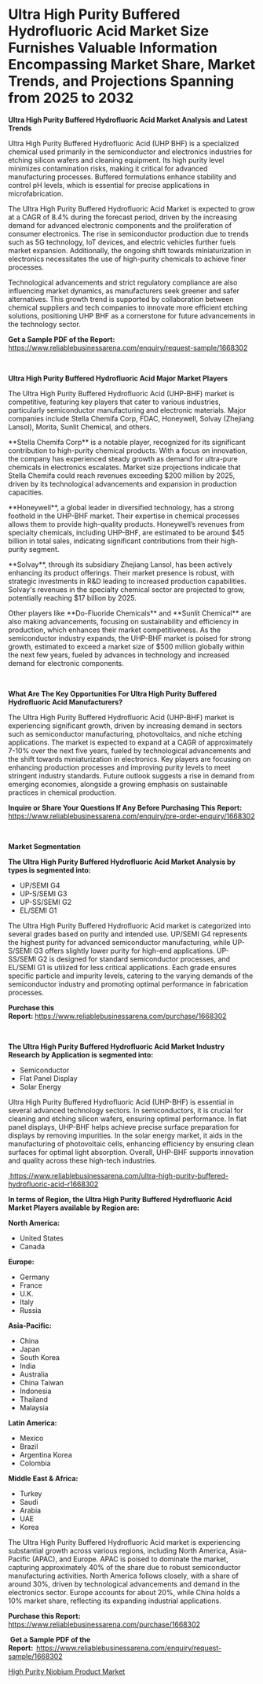 <p><h1>Ultra High Purity Buffered Hydrofluoric Acid Market Size Furnishes Valuable Information Encompassing Market Share, Market Trends, and Projections Spanning from 2025 to 2032</h1></p><p><strong>Ultra High Purity Buffered Hydrofluoric Acid Market Analysis and Latest Trends</strong></p>
<p><p>Ultra High Purity Buffered Hydrofluoric Acid (UHP BHF) is a specialized chemical used primarily in the semiconductor and electronics industries for etching silicon wafers and cleaning equipment. Its high purity level minimizes contamination risks, making it critical for advanced manufacturing processes. Buffered formulations enhance stability and control pH levels, which is essential for precise applications in microfabrication.</p><p>The Ultra High Purity Buffered Hydrofluoric Acid Market is expected to grow at a CAGR of 8.4% during the forecast period, driven by the increasing demand for advanced electronic components and the proliferation of consumer electronics. The rise in semiconductor production due to trends such as 5G technology, IoT devices, and electric vehicles further fuels market expansion. Additionally, the ongoing shift towards miniaturization in electronics necessitates the use of high-purity chemicals to achieve finer processes.</p><p>Technological advancements and strict regulatory compliance are also influencing market dynamics, as manufacturers seek greener and safer alternatives. This growth trend is supported by collaboration between chemical suppliers and tech companies to innovate more efficient etching solutions, positioning UHP BHF as a cornerstone for future advancements in the technology sector.</p></p>
<p><strong>Get a Sample PDF of the Report:&nbsp;</strong> <a href="https://www.reliablebusinessarena.com/enquiry/request-sample/1668302?utm_campaign=1891&utm_medium=2&utm_source=Github&utm_content=ia&utm_term=08032025&utm_id=ultra-high-purity-buffered-hydrofluoric-acid">https://www.reliablebusinessarena.com/enquiry/request-sample/1668302</a></p>
<p>&nbsp;</p>
<p><strong>Ultra High Purity Buffered Hydrofluoric Acid Major Market Players</strong></p>
<p><p>The Ultra High Purity Buffered Hydrofluoric Acid (UHP-BHF) market is competitive, featuring key players that cater to various industries, particularly semiconductor manufacturing and electronic materials. Major companies include Stella Chemifa Corp, FDAC, Honeywell, Solvay (Zhejiang Lansol), Morita, Sunlit Chemical, and others.</p><p>**Stella Chemifa Corp** is a notable player, recognized for its significant contribution to high-purity chemical products. With a focus on innovation, the company has experienced steady growth as demand for ultra-pure chemicals in electronics escalates. Market size projections indicate that Stella Chemifa could reach revenues exceeding $200 million by 2025, driven by its technological advancements and expansion in production capacities.</p><p>**Honeywell**, a global leader in diversified technology, has a strong foothold in the UHP-BHF market. Their expertise in chemical processes allows them to provide high-quality products. Honeywell’s revenues from specialty chemicals, including UHP-BHF, are estimated to be around $45 billion in total sales, indicating significant contributions from their high-purity segment.</p><p>**Solvay**, through its subsidiary Zhejiang Lansol, has been actively enhancing its product offerings. Their market presence is robust, with strategic investments in R&D leading to increased production capabilities. Solvay's revenues in the specialty chemical sector are projected to grow, potentially reaching $17 billion by 2025.</p><p>Other players like **Do-Fluoride Chemicals** and **Sunlit Chemical** are also making advancements, focusing on sustainability and efficiency in production, which enhances their market competitiveness. As the semiconductor industry expands, the UHP-BHF market is poised for strong growth, estimated to exceed a market size of $500 million globally within the next few years, fueled by advances in technology and increased demand for electronic components.</p></p>
<p>&nbsp;</p>
<p><strong>What Are The Key Opportunities For Ultra High Purity Buffered Hydrofluoric Acid Manufacturers?</strong></p>
<p><p>The Ultra High Purity Buffered Hydrofluoric Acid (UHP-BHF) market is experiencing significant growth, driven by increasing demand in sectors such as semiconductor manufacturing, photovoltaics, and niche etching applications. The market is expected to expand at a CAGR of approximately 7-10% over the next five years, fueled by technological advancements and the shift towards miniaturization in electronics. Key players are focusing on enhancing production processes and improving purity levels to meet stringent industry standards. Future outlook suggests a rise in demand from emerging economies, alongside a growing emphasis on sustainable practices in chemical production.</p></p>
<p><strong>Inquire or Share Your Questions If Any Before Purchasing This Report:</strong> <a href="https://www.reliablebusinessarena.com/enquiry/pre-order-enquiry/1668302?utm_campaign=1891&utm_medium=2&utm_source=Github&utm_content=ia&utm_term=08032025&utm_id=ultra-high-purity-buffered-hydrofluoric-acid">https://www.reliablebusinessarena.com/enquiry/pre-order-enquiry/1668302</a></p>
<p>&nbsp;</p>
<p><strong>Market Segmentation</strong></p>
<p><strong>The Ultra High Purity Buffered Hydrofluoric Acid Market Analysis by types is segmented into:</strong></p>
<p><ul><li>UP/SEMI G4</li><li>UP-S/SEMI G3</li><li>UP-SS/SEMI G2</li><li>EL/SEMI G1</li></ul></p>
<p><p>The Ultra High Purity Buffered Hydrofluoric Acid market is categorized into several grades based on purity and intended use. UP/SEMI G4 represents the highest purity for advanced semiconductor manufacturing, while UP-S/SEMI G3 offers slightly lower purity for high-end applications. UP-SS/SEMI G2 is designed for standard semiconductor processes, and EL/SEMI G1 is utilized for less critical applications. Each grade ensures specific particle and impurity levels, catering to the varying demands of the semiconductor industry and promoting optimal performance in fabrication processes.</p></p>
<p><strong>Purchase this Report:&nbsp;</strong><a href="https://www.reliablebusinessarena.com/purchase/1668302?utm_campaign=1891&utm_medium=2&utm_source=Github&utm_content=ia&utm_term=08032025&utm_id=ultra-high-purity-buffered-hydrofluoric-acid">https://www.reliablebusinessarena.com/purchase/1668302</a></p>
<p>&nbsp;</p>
<p><strong>The Ultra High Purity Buffered Hydrofluoric Acid Market Industry Research by Application is segmented into:</strong></p>
<p><ul><li>Semiconductor</li><li>Flat Panel Display</li><li>Solar Energy</li></ul></p>
<p><p>Ultra High Purity Buffered Hydrofluoric Acid (UHP-BHF) is essential in several advanced technology sectors. In semiconductors, it is crucial for cleaning and etching silicon wafers, ensuring optimal performance. In flat panel displays, UHP-BHF helps achieve precise surface preparation for displays by removing impurities. In the solar energy market, it aids in the manufacturing of photovoltaic cells, enhancing efficiency by ensuring clean surfaces for optimal light absorption. Overall, UHP-BHF supports innovation and quality across these high-tech industries.</p></p>
<p><a href="https://www.reliablebusinessarena.com/ultra-high-purity-buffered-hydrofluoric-acid-r1668302?utm_campaign=1891&utm_medium=2&utm_source=Github&utm_content=ia&utm_term=08032025&utm_id=ultra-high-purity-buffered-hydrofluoric-acid">&nbsp;https://www.reliablebusinessarena.com/ultra-high-purity-buffered-hydrofluoric-acid-r1668302</a></p>
<p><strong>In terms of Region, the Ultra High Purity Buffered Hydrofluoric Acid Market Players available by Region are:</strong></p>
<p>
    <p> <strong> North America: </strong>
        <ul>
            <li>United States</li>
            <li>Canada</li>
        </ul>
        </p> 
    <p> <strong> Europe: </strong>
        <ul>
            <li>Germany</li>
            <li>France</li>
            <li>U.K.</li>
            <li>Italy</li>
            <li>Russia</li>
        </ul>
        </p> 
    <p> <strong> Asia-Pacific: </strong>
        <ul>
            <li>China</li>
            <li>Japan</li>
            <li>South Korea</li>
            <li>India</li>
            <li>Australia</li>
            <li>China Taiwan</li>
            <li>Indonesia</li>
            <li>Thailand</li>
            <li>Malaysia</li>
        </ul>
        </p> 
    <p> <strong> Latin America: </strong>
        <ul>
            <li>Mexico</li>
            <li>Brazil</li>
            <li>Argentina Korea</li>
            <li>Colombia</li>
        </ul>
        </p> 
    <p> <strong> Middle East & Africa: </strong>
        <ul>
            <li>Turkey</li>
            <li>Saudi</li>
            <li>Arabia</li>
            <li>UAE</li>
            <li>Korea</li>
        </ul>
    </p>
    </p>
<p><p>The Ultra High Purity Buffered Hydrofluoric Acid market is experiencing substantial growth across various regions, including North America, Asia-Pacific (APAC), and Europe. APAC is poised to dominate the market, capturing approximately 40% of the share due to robust semiconductor manufacturing activities. North America follows closely, with a share of around 30%, driven by technological advancements and demand in the electronics sector. Europe accounts for about 20%, while China holds a 10% market share, reflecting its expanding industrial applications.</p></p>
<p><strong>Purchase this Report: </strong><a href="https://www.reliablebusinessarena.com/purchase/1668302?utm_campaign=1891&utm_medium=2&utm_source=Github&utm_content=ia&utm_term=08032025&utm_id=ultra-high-purity-buffered-hydrofluoric-acid">https://www.reliablebusinessarena.com/purchase/1668302</a></p>
<p>&nbsp;<strong>Get a Sample PDF of the Report:&nbsp;&nbsp;</strong><a href="https://www.reliablebusinessarena.com/enquiry/request-sample/1668302?utm_campaign=1891&utm_medium=2&utm_source=Github&utm_content=ia&utm_term=08032025&utm_id=ultra-high-purity-buffered-hydrofluoric-acid">https://www.reliablebusinessarena.com/enquiry/request-sample/1668302</a></p>
<p><strong></strong></p>
<p><p><a href="https://github.com/Krish2023na/Market-Research-Report-List-7/blob/main/high-purity-niobium-product-market.md?utm_campaign=1891&utm_medium=2&utm_source=Github&utm_content=ia&utm_term=08032025&utm_id=ultra-high-purity-buffered-hydrofluoric-acid">High Purity Niobium Product Market</a></p></p>